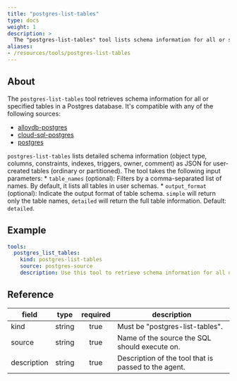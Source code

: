 ```yaml
---
title: "postgres-list-tables"
type: docs
weight: 1
description: >
  The "postgres-list-tables" tool lists schema information for all or specified tables in a Postgres database.
aliases:
- /resources/tools/postgres-list-tables
---
```


## About

The `postgres-list-tables` tool retrieves schema information for all or
specified tables in a Postgres database. It's compatible with any of the
following sources:

- [alloydb-postgres](../../sources/alloydb-pg.md)
- [cloud-sql-postgres](../../sources/cloud-sql-pg.md)
- [postgres](../../sources/postgres.md)

`postgres-list-tables` lists detailed schema information (object type, columns,
constraints, indexes, triggers, owner, comment) as JSON for user-created tables
(ordinary or partitioned). The tool takes the following input parameters:
	* `table_names` (optional): Filters by a comma-separated list of names. By
	default, it lists all tables in user schemas.
	* `output_format` (optional): Indicate the output format of table schema.
	`simple` will return only the table names, `detailed` will return the full
	table information. Default: `detailed`.

## Example

```yaml
tools:
  postgres_list_tables:
    kind: postgres-list-tables
    source: postgres-source
    description: Use this tool to retrieve schema information for all or specified tables. Output format can be simple (only table names) or detailed.
```

## Reference

| **field**   | **type** | **required** | **description**                                      |
|-------------|:--------:|:------------:|------------------------------------------------------|
| kind        |  string  |     true     | Must be "postgres-list-tables".                      |
| source      |  string  |     true     | Name of the source the SQL should execute on.        |
| description |  string  |     true     | Description of the tool that is passed to the agent. |
